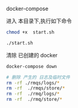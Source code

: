 

docker-compose 



进入 本目录下,执行如下命令
```bash
chmod +x  start.sh

./start.sh
```

清除 已创建的 docker
```bash
docker-compose down

# 删除 产生的 日志及临时文件
rm -rf ./rmqs/logs/*
rm -rf  ./rmqs/store/*
rm -rf  ./rmq/logs/*
rm -rf  ./rmq/store/*
```